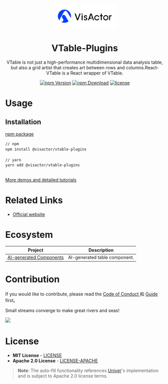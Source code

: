 <div align="center">
  <a href="" target="_blank">
    <img alt="VisActor Logo" width="200" src="https://github.com/VisActor/.github/blob/main/profile/500_200.svg"/>
  </a>
</div>

<div align="center">
  <h1>VTable-Plugins</h1>
</div>

<div align="center">

VTable is not just a high-performance multidimensional data analysis table, but also a grid artist that creates art between rows and columns.React-VTable is a React wrapper of VTable.

[![npm Version](https://img.shields.io/npm/v/@visactor/vtable.svg)](https://www.npmjs.com/package/@visactor/react-vtable)
[![npm Download](https://img.shields.io/npm/dm/@visactor/vtable.svg)](https://www.npmjs.com/package/@visactor/react-vvtable)
[![license](https://img.shields.io/badge/license-MIT-blue.svg)](https://github.com/visactor/vtable/blob/main/LICENSE)

</div>

# Usage

## Installation

[npm package](https://www.npmjs.com/package/@visactor/vtable-search)

```bash
// npm
npm install @visactor/vtable-plugins

// yarn
yarn add @visactor/vtable-plugins
```

##

[More demos and detailed tutorials](https://visactor.io/vtable)

# Related Links

- [Official website](https://visactor.io/vtable)

# Ecosystem

| Project                                                  | Description                   |
| -------------------------------------------------------- | ----------------------------- |
| [AI-generated Components](https://visactor.io/ai-vtable) | AI-generated table component. |

# Contribution

If you would like to contribute, please read the [Code of Conduct ](./CODE_OF_CONDUCT.md) 和 [ Guide](./CONTRIBUTING.zh-CN.md) first。

Small streams converge to make great rivers and seas!

<a href="https://github.com/visactor/vtable/graphs/contributors"><img src="https://contrib.rocks/image?repo=visactor/vtable" /></a>

# License

- **MIT License** - [LICENSE](../../LICENSE)
- **Apache 2.0 License** - [LICENSE-APACHE](../../LICENSE-APACHE)

> **Note**: The auto-fill functionality references [Univer](https://github.com/dream-num/univer)'s implementation and is subject to Apache 2.0 license terms.
